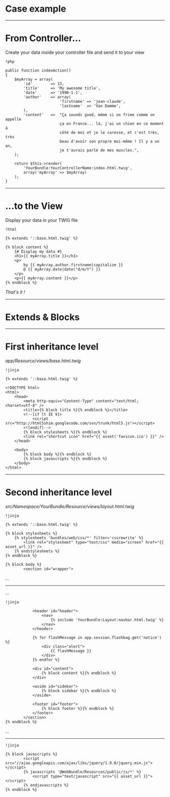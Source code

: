 # Case example

---

# From Controller...

Create your data inside your controller file and send it to your view

    !php

    public function indexAction()
    {
        $myArray = array(
            'id'        => 13,
            'title'     => 'My awesome title',
            'date'      => '1990-1-1',
            'author'    => array(
                            'firstname' => 'jean-claude',
                            'lastname'  => 'Van Damme',
            ),
            'content'   =>  "Ça sounds good, même si on frime comme on appelle
                            ça en France... là, j'ai un chien en ce moment à
                            côté de moi et je le caresse, et c'est très, très
                            beau d'avoir son propre moi-même ! Il y a un an,
                            je t'aurais parlé de mes muscles.",
        );

        return $this->render(
            'YourBundle:YourControllerName:index.html.twig',
            array('myArray' => $myArray)
        );
    }

---

# ...to the View

Display your data in your TWIG file

    !html

    {% extends '::base.html.twig' %}

    {% block content %}
        {# Display my data #}
        <h1>{{ myArray.title }}</h1>
        <p>
            by {{ myArray.author.firstname|capitalize }}
            @ {{ myArray.date|date("d/m/Y") }}
        </p>
        <p>{{ myArray.content }}</p>
    {% endblock %}

*That's it !*

---

# Extends & Blocks

---

# First inheritance level

*app/Resource/views/base.html.twig*

    !jinja

    {% extends '::base.html.twig' %}

    <!DOCTYPE html>
    <html>
        <head>
            <meta http-equiv="Content-Type" content="text/html; charset=utf-8" />
            <title>{% block title %}{% endblock %}</title>
            <!--[if lt IE 9]>
                <script src="http://html5shim.googlecode.com/svn/trunk/html5.js"></script>
            <![endif]-->
            {% block stylesheets %}{% endblock %}
            <link rel="shortcut icon" href="{{ asset('favicon.ico') }}" />
        </head>

        <body>
            {% block body %}{% endblock %}
            {% block javascripts %}{% endblock %}
        </body>
    </html>

---

# Second inheritance level

*src/Namespace/YourBundle/Resource/views/layout.html.twig*

    !jinja

    {% extends '::base.html.twig' %}

    {% block stylesheets %}
        {% stylesheets 'bundles/web/css/*' filter='cssrewrite' %}
            <link rel="stylesheet" type="text/css" media="screen" href="{{ asset_url }}" />
        {% endstylesheets %}
    {% endblock %}

    {% block body %}
            <section id="wrapper">

*...*

---

*...*

    !jinja

                <header id="header">
                    <nav>
                        {% include 'YourBundle:Layout:navbar.html.twig' %}
                    </nav>
                </header>

                {% for flashMessage in app.session.flashbag.get('notice') %}
                    <div class="alert">
                        {{ flashMessage }}
                    </div>
                {% endfor %}

                <div id="content">
                    {% block content %}{% endblock %}
                </div>

                <aside id="sidebar">
                    {% block sidebar %}{% endblock %}
                </aside>

                <footer id="footer">
                    {% block footer %}{% endblock %}
                </footer>
            </section>
    {% endblock %}

*...*

---
  
  
  
    !jinja

    {% block javascripts %}
            <script src="//ajax.googleapis.com/ajax/libs/jquery/1.9.0/jquery.min.js"></script>
            {% javascripts '@WebBundle/Resources/public/js/*' %}
                <script type="text/javascript" src="{{ asset_url }}"></script>
            {% endjavascripts %}
    {% endblock %}


